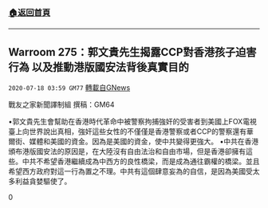 ###  [:house:返回首頁](https://github.com/ourhimalayas/txt)
---

## Warroom 275：郭文貴先生揭露CCP對香港孩子迫害行為 以及推動港版國安法背後真實目的
`2020-07-18 03:59 GM77` [轉載自GNews](https://gnews.org/zh-hant/268103/)

戰友之家新聞譯制組
撰稿：GM64



•郭文貴先生會幫助在香港時代革命中被警察拘捕強奸的受害者到美國上FOX電視臺上向世界說出真相，強奸這些女性的不僅僅是香港警察或者CCP的警察還有華爾街、媒體和美國的資金。因為是美國的資金，使中共變得更強大。
•中共在香港頒布港版國安法的原因是，在大陸沒有自由法治和自由市場，但是香港卻擁有這些。中共不希望香港繼續成為中西方的良性橋梁，而是成為通往霸權的橋梁。並且希望西方政府對這一行為置之不理。中共有這個肆意妄為的自信，是因為美國受太多利益貪婪驅使了。

0

